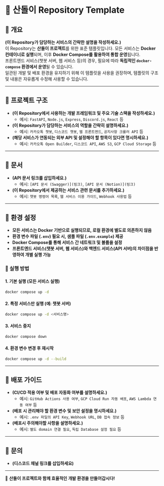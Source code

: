 # 📌 산돌이 Repository Template  

## 📂 개요  
**(이 Repository가 담당하는 서비스의 간략한 설명을 작성하세요.)**  
이 Repository는 **산돌이 프로젝트**를 위한 표준 템플릿입니다.
모든 서비스는 **Docker 컨테이너로 실행**되며, 이후 **Docker Compose를 활용하여 통합 운영**됩니다.  
프론트엔드 서비스(챗봇 서버, 웹 서비스 등)의 경우, 필요에 따라 **독립적인 `docker-compose` 환경에서 운영**될 수 있습니다.  
일관된 개발 및 배포 환경을 유지하기 위해 이 템플릿을 사용을 권장하며, 템플릿의 구조 및 내용은 자유롭게 수정해 사용할 수 있습니다. 

---

## 📌 프로젝트 구조  
- **(이 Repository에서 사용하는 개발 프레임워크 및 주요 기술 스택을 작성하세요.)**  
  - 예시: `FastAPI`, `Node.js`, `Express`, `Discord.js`, `React` 등  
- **(이 Repository가 담당하는 서비스의 역할을 간략히 설명하세요.)**  
  - 예시: `카카오톡 챗봇`, `디스코드 챗봇`, `웹 프론트엔드`, `공지사항 크롤러 API` 등  
- **(해당 서비스가 연동되는 외부 API 및 설정해야 할 항목이 있다면 명시하세요.)**  
  - 예시: `카카오톡 Open Builder`, `디스코드 API`, `AWS S3`, `GCP Cloud Storage` 등  

---

## 📌 문서  
- **(API 문서 링크를 삽입하세요.)**  
  - 예시: `[API 문서 (Swagger)](링크)`, `[API 문서 (Notion)](링크)`  
- **(이 Repository에서 제공하는 서비스 관련 문서를 추가하세요.)**  
  - 예시: `챗봇 명령어 목록`, `웹 서비스 이용 가이드`, `Webhook 사용법` 등  

---

## 📌 환경 설정  
- **모든 서비스는 Docker 기반으로 실행되므로, 로컬 환경에 별도로 의존하지 않음**  
- **환경 변수 파일 (`.env`) 필요 시, 샘플 파일 (`.env.example`) 제공**  
- **Docker Compose를 통해 서비스 간 네트워크 및 볼륨을 설정**  
- **프론트엔드 서비스(챗봇 서버, 웹 서비스)와 백엔드 서비스(API 서버)의 차이점을 반영하여 개별 실행 가능**  

### 📌 실행 방법  
#### 1. 기본 실행 (모든 서비스 실행)  
```bash
docker compose up -d
```
#### 2. 특정 서비스만 실행 (예: 챗봇 서버)  
```bash
docker compose up -d <서비스명>
```
#### 3. 서비스 중지  
```bash
docker compose down
```
#### 4. 환경 변수 변경 후 재시작  
```bash
docker compose up -d --build
```

---

## 📌 배포 가이드  
- **(CI/CD 적용 여부 및 배포 자동화 여부를 설명하세요.)**  
  - 예시: `GitHub Actions 사용 여부`, `GCP Cloud Run 자동 배포`, `AWS Lambda 연동 여부` 등  
- **(배포 시 관리해야 할 환경 변수 및 보안 설정을 명시하세요.)**  
  - 예시: `.env 파일의 API Key`, `Webhook URL`, `DB 접속 정보` 등
- **(배포시 주의해야할 사항을 설명하세요.)**
  - 예시: `별도 domain 연결 필요`, `독립 Database 설정 필요` 등
---

## 📌 문의  
- **(디스코드 채널 링크를 삽입하세요)**    

---
🚀 **산돌이 프로젝트와 함께 효율적인 개발 환경을 만들어갑시다!**  
